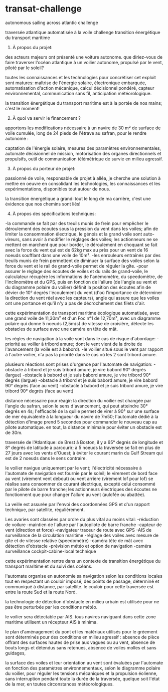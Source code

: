 # transat-challenge
autonomous sailing across atlantic challenge

traversée atlantique automatisée à la voile
challenge transition énergétique du transport maritime


1) À propos du projet:

des acteurs majeurs ont présenté une voiture autonome. que diriez-vous de faire traverser l'océan atlantique à un voilier autonome, propulsé par le vent, piloté par le soleil?

toutes les connaissances et les technologies pour concrétiser cet exploit sont matures: maîtrise de l'énergie solaire, électronique embarquée, automatisation d'action mécanique, calcul décisionnel pondéré, capteur environnemental, communication sans fil, anticipation météorologique.

la transition énergétique du transport maritime est à la portée de nos mains; c'est le moment!


2) À quoi va servir le financement ?

apportons les modifications nécessaire à un navire de 30 m² de surface de voile cumulée, long de 24 pieds de l'étrave au safran, pour le rendre autonome :

captation de l'énergie solaire, mesures des paramètres environnementales, automate décisionnel de mission, motorisation des organes directionnels et propulsifs, outil de communication télémétrique de survie en milieu agressif.



3) À propos du porteur de projet:

passionné de voile, responsable de projet à alléa, je cherche une solution à mettre en oeuvre en consolidant les technologies, les connaissances et les expérimentations, disponibles tout autour de nous.

la transition énergétique a grandi tout le long de ma carrière, c'est une évidence que nos chemins sont liès!

4) À propos des spécifications techniques:

-la commande se fait par des treuils munis de frein pour empêcher le déroulement des écoutes sous la pression du vent dans les voiles; afin de limiter la consommation électrique, le génois et la grand voile sont auto-vireurs, sans avoir à modifier le réglages des voiles; les actionneurs ne se mettent en marchent que pour border, le déroulement en choquant se fait avec la force du vent qui est de 62kg max au près pour un vent de 16 noeuds soufflant dans une voile de 10m².
-les enrouleurs entraînés par des treuils munis de frein permettent de diminuer la surface des voiles selon la force du vent et le rail de grand-voile permet de réguler la gîte.
-pour assurer le réglage des écoutes de voiles et du rails de grand-voile, le calculateur récupère les informations de l'anémomètre, du speedomètre, de l'inclinomètre et du GPS, puis en fonction de l'allure (de l'angle au vent et du diagramme polaire du voilier) définit la position des écoutes afin de dévier de 10° degrés l'écoulement du vent (d'où l'importance de déterminer la direction du vent réel avec les capteurs), angle qui assure que les voiles ont une portance et qu'il n'y a pas de décrochement des filets d'air.

cette expérimentation de transport maritime écologique automatisée, avec une grand voile de 11,30m² et d'un Foc n°1 de 12,70m², avec un diagramme polaire qui donne 5 noeuds (2,5m/s) de vitesse de croisière, détecte les obstacles de surface avec une caméra en tête de mât.

les règles de navigation à la voile sont dans le cas de risque d'abordage:
-priorité au voilier à tribord amure; dont le vent vient de la droite de l'avancement (la voile est à babord).
-le voilier situé sous le vent par rapport à l'autre voilier, n'a pas la priorité dans le cas où les 2 sont tribord amure.

plusieurs réactions sont prises d'urgence par l'automate de navigation:
-obstacle à tribord et je suis tribord amure, je vire babord 90° degrés (largue)
-obstacle à babord et je suis babord amure, je vire tribord 90° degrés (largue)
-obstacle à tribord et je suis babord amure, je vire babord 90° degrés (face au vent)
-obstacle à babord et je suis tribord amure, je vire tribord 90° degrés (face au vent)

distance nécessaire pour réagir:
la direction du voilier est changée par l'angle du safran, selon le sens d'avancement, qui peut atteindre 30° degrés en 4s;
l'efficacité de la quille permet de virer à 90° sur une surface de mer équivalente à la longueur du navire de 7m50;
l'automate dédié à la détection d'image prend 5 secondes pour commander le nouveau cap au pilote automatique.
en tout, la distance minimale pour éviter un obstacle est de 30m.

traversée de l'Atlantique:
de Brest à Boston, il y a 65° degrés de longitude et 8° degrés de latitude à parcourir; 
à 5 noeuds la traversée se fait en plus de 27 jours avec les vents d'Ouest; 
à éviter le courant marin du Gulf Stream qui est de 2 noeuds dans le sens contraire.

le voilier navigue uniquement par le vent; l'électricité nécessaire à l'automate de navigation est fournie par le soleil; 
le virement de bord face au vent (virement vent debout) ou vent arrière (virement lof pour lof) se réalise sans consommer de courant électrique, excepté celui consommé par le pilote de barre franche; les actionneurs électriques des écoutes ne fonctionnent que pour changer l'allure au vent (aulofée ou abattée).

La veille est assurée par l'envoi des coordonnées GPS et d'un rapport technique, par satellite, régulièrement.

Les avaries sont classées par ordre du plus vital au moins vital:
-réduction de voilure
-maintien de l'allure par l'autopilote de barre franche
-capteur de vent (direction et force)
-navigateur traceur de route avec GPS
-AIS de surveillance de la circulation maritime
-réglage des voiles avec mesure de gîte et de vitesse relative (speedomètre)
-caméra tête de mât avec détection d'obstacle
-prévision météo et option de navigation
-caméra surveillance cockpit-cabine-local technique

cette expérimentation rentre dans un contexte de transition énergétique du transport maritime et du suivi des océans.

l'automate organise en autonomie sa navigation selon les conditions locales tout en respectant un couloir imposé, 
des points de passage, déterminé et communiqué à distance, par satellite.
le couloir pour cette traversée est entre la route Sud et la route Nord.

la technologie de détection d'obstacle en milieu urbain est utilisée pour ne pas être perturbée par les conditions météo.

le voilier sera détectable par AIS. tous navires naviguant dans cette zone maritime utilisent un récepteur AIS à minima.

le plan d'aménagement du pont et les matériaux utilisés pour le gréement sont déterminés pour des conditions en milieu agressif : 
absence de pièce offrant des surfaces hautes de prise aux vagues ou au vent, 
absence de bouts longs et détendus sans retenues,
absence de voiles molles et sans guidages, 

la surface des voiles et leur orientation au vent sont évaluées par l'automate en fonction des paramètres environnementaux, 
selon le diagramme polaire du voilier, pour réguler les tensions mécaniques et la propulsion éolienne, 
sans interruption pendant toute la durée de la traversée, quelque soit l'état de la mer, en toutes circonstances météorologiques.
